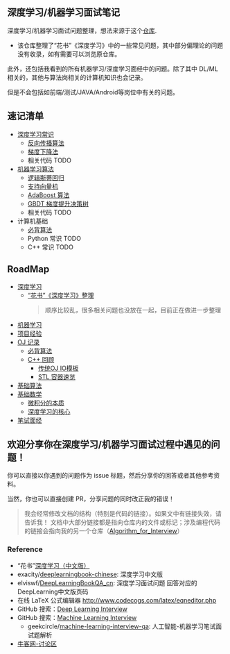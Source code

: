 ## 深度学习/机器学习面试笔记

深度学习/机器学习面试问题整理，想法来源于这个[仓库](https://github.com/elviswf/DeepLearningBookQA_cn).
- 该仓库整理了“花书”《深度学习》中的一些常见问题，其中部分偏理论的问题没有收录，如有需要可以浏览原仓库。

此外，还包括我看到的所有机器学习/深度学习面经中的问题。除了其中 DL/ML 相关的，其他与算法岗相关的计算机知识也会记录。

但是不会包括如前端/测试/JAVA/Android等岗位中有关的问题。

## 速记清单
- [深度学习常识](./深度学习/README.md)
  - [反向传播算法](./深度学习/README.md#反向传播算法)
  - [梯度下降法](#梯度下降法)
  - 相关代码 TODO
- [机器学习算法](./机器学习/README.md)
  - [逻辑斯蒂回归](./机器学习/README.md#逻辑斯蒂回归)
  - [支持向量机](./机器学习/README.md#支持向量机)
  - [AdaBoost 算法](./机器学习/README.md#adaboost-算法)
  - [GBDT 梯度提升决策树](./机器学习/README.md#梯度提升决策树-gbdt)
  - 相关代码 TODO
- 计算机基础
  - [必背算法](https://github.com/imhuay/Algorithm_for_Interview-Chinese/tree/master/Algorithm_for_Interview/_必背算法)
  - Python 常识 TODO
  - C++ 常识 TODO

## RoadMap
- [深度学习](./深度学习)
  - [“花书”《深度学习》整理](./深度学习/“花书”《深度学习》整理.md)
    > 顺序比较乱，很多相关问题也没放在一起，目前正在做进一步整理
- [机器学习](./机器学习)
- [项目经验](./项目经验)
- [OJ 记录](https://github.com/imhuay/Algorithm_for_Interview-Chinese)
  - [必背算法](https://github.com/imhuay/Algorithm_for_Interview-Chinese/tree/master/Algorithm_for_Interview/_必背算法)
  - [C++ 回顾](https://github.com/imhuay/Algorithm_for_Interview-Chinese/tree/master/Algorithm_for_Interview/_cpp回顾)
    - [传统OJ IO模板](https://github.com/imhuay/Algorithm_for_Interview-Chinese/blob/master/Algorithm_for_Interview/_cpp回顾/IO模板.hpp)
    - [STL 容器速览](https://github.com/imhuay/Algorithm_for_Interview-Chinese/tree/master/Algorithm_for_Interview/_Cpp回顾/STL容器)
- [基础算法](./基础算法)
- [基础数学](./基础数学)
  - [微积分的本质](./基础数学/微积分的本质.md)
  - [深度学习的核心](./基础数学/深度学习的核心.md)
- [笔试面经](./笔试面经)



**欢迎分享你在深度学习/机器学习面试过程中遇见的问题！**
---
你可以直接以你遇到的问题作为 issue 标题，然后分享你的回答或者其他参考资料。

当然，你也可以直接创建 PR，分享问题的同时改正我的错误！

> 我会经常修改文档的结构（特别是代码的链接）。如果文中有链接失效，请告诉我！
> 文档中大部分链接都是指向仓库内的文件或标记；涉及编程代码的链接会指向我的另一个仓库（[Algorithm_for_Interview](https://github.com/imhuay/Algorithm_for_Interview-Chinese)）

### Reference

- “花书”[深度学习（中文版）](https://github.com/exacity/deeplearningbook-chinese)
- exacity/[deeplearningbook-chinese](https://github.com/exacity/deeplearningbook-chinese): 深度学习中文版 
- elviswf/[DeepLearningBookQA_cn](https://github.com/elviswf/DeepLearningBookQA_cn): 深度学习面试问题 回答对应的DeepLearning中文版页码 
- 在线 LaTeX 公式编辑器 http://www.codecogs.com/latex/eqneditor.php
- GitHub 搜索：[Deep Learning Interview](https://github.com/search?q=deep+learning+interview)
- GitHub 搜索：[Machine Learning Interview](https://github.com/search?q=machine+learning+interview)
    - geekcircle/[machine-learning-interview-qa](https://github.com/geekcircle/machine-learning-interview-qa): 人工智能-机器学习笔试面试题解析 
- [牛客网-讨论区](https://www.nowcoder.com/discuss?type=2&order=0)